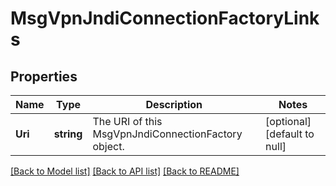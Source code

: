 # MsgVpnJndiConnectionFactoryLinks

## Properties
Name | Type | Description | Notes
------------ | ------------- | ------------- | -------------
**Uri** | **string** | The URI of this MsgVpnJndiConnectionFactory object. | [optional] [default to null]

[[Back to Model list]](../README.md#documentation-for-models) [[Back to API list]](../README.md#documentation-for-api-endpoints) [[Back to README]](../README.md)


